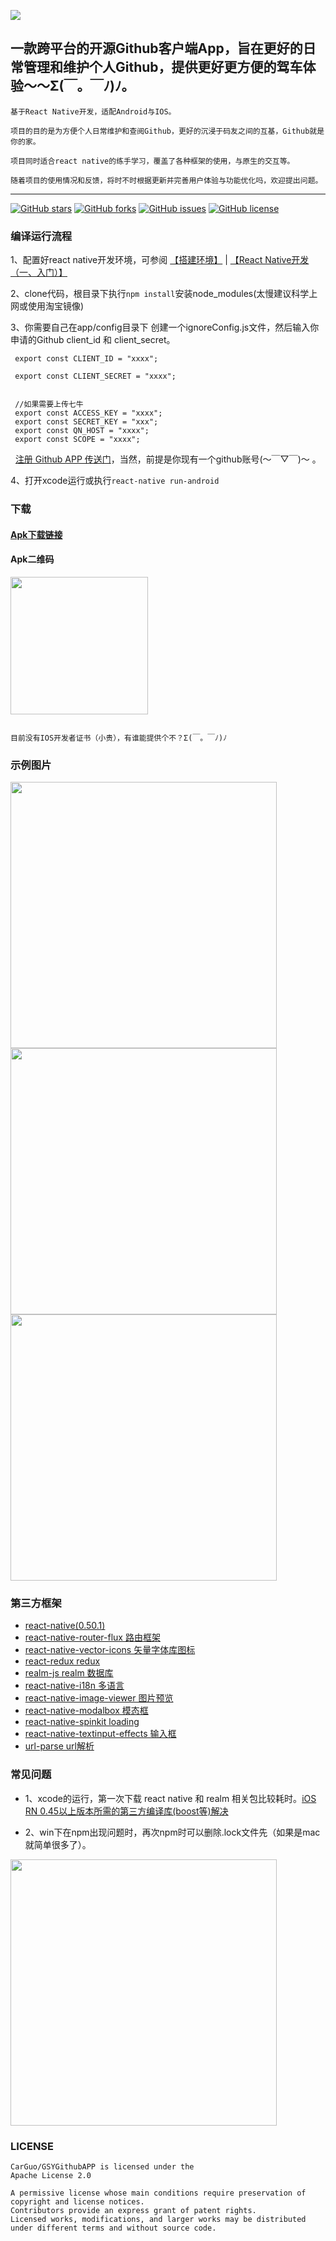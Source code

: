 ![](https://github.com/CarGuo/GSYGithubApp/blob/master/logo.png)

## 一款跨平台的开源Github客户端App，旨在更好的日常管理和维护个人Github，提供更好更方便的驾车体验～～Σ(￣。￣ﾉ)ﾉ。
```
基于React Native开发，适配Android与IOS。

项目的目的是为方便个人日常维护和查阅Github，更好的沉浸于码友之间的互基，Github就是你的家。

项目同时适合react native的练手学习，覆盖了各种框架的使用，与原生的交互等。

随着项目的使用情况和反馈，将时不时根据更新并完善用户体验与功能优化吗，欢迎提出问题。
```
-----

[![GitHub stars](https://img.shields.io/github/stars/CarGuo/GSYGithubAPP.svg)](https://github.com/CarGuo/GSYGithubAPP/stargazers)
[![GitHub forks](https://img.shields.io/github/forks/CarGuo/GSYGithubAPP.svg)](https://github.com/CarGuo/GSYGithubAPP/network)
[![GitHub issues](https://img.shields.io/github/issues/CarGuo/GSYGithubAPP.svg)](https://github.com/CarGuo/GSYGithubAPP/issues)
[![GitHub license](https://img.shields.io/github/license/CarGuo/GSYGithubAPP.svg)](https://github.com/CarGuo/GSYGithubAPP/blob/master/LICENSE)

### 编译运行流程

1、配置好react native开发环境，可参阅 [【搭建环境】](http://reactnative.cn/docs/0.51/getting-started.html) | [【React Native开发（一、入门）】](http://www.jianshu.com/p/97692b1c451d)

2、clone代码，根目录下执行`npm install`安装node_modules(太慢建议科学上网或使用淘宝镜像)

3、你需要自己在app/config目录下 创建一个ignoreConfig.js文件，然后输入你申请的Github client_id 和 client_secret。

     export const CLIENT_ID = "xxxx";
 
     export const CLIENT_SECRET = "xxxx";


     //如果需要上传七牛
     export const ACCESS_KEY = "xxxx";
     export const SECRET_KEY = "xxx";
     export const QN_HOST = "xxxx";
     export const SCOPE = "xxxx";
     
   [      注册 Github APP 传送门](https://github.com/settings/applications/new)，当然，前提是你现有一个github账号(～￣▽￣)～ 。

4、打开xcode运行或执行`react-native run-android`


### 下载

#### [Apk下载链接](https://www.pgyer.com/GSYGithubApp)

#### Apk二维码

<img src="https://github.com/CarGuo/GSYGithubApp/blob/master/download.png" width="220px"/>

```

目前没有IOS开发者证书（小贵），有谁能提供个不？Σ(￣。￣ﾉ)ﾉ

```


### 示例图片

<img src="https://github.com/CarGuo/GSYGithubApp/blob/master/1.jpg" width="426px"/>

<img src="https://github.com/CarGuo/GSYGithubApp/blob/master/2.jpg" width="426px"/>

<img src="https://github.com/CarGuo/GSYGithubApp/blob/master/3.jpg" width="426px"/>


### 第三方框架

* [react-native(0.50.1)](http://reactnative.cn/docs/0.51/getting-started.html)
* [react-native-router-flux 路由框架](https://github.com/aksonov/react-native-router-flux)
* [react-native-vector-icons 矢量字体库图标 ](https://github.com/oblador/react-native-vector-icons)
* [react-redux redux](https://github.com/reactjs/react-redux)
* [realm-js realm 数据库](https://github.com/realm/realm-js)
* [react-native-i18n 多语言](https://github.com/AlexanderZaytsev/react-native-i18n)
* [react-native-image-viewer 图片预览](https://github.com/ascoders/react-native-image-viewer)
* [react-native-modalbox 模态框](https://github.com/maxs15/react-native-modalbox)
* [react-native-spinkit loading](https://github.com/maxs15/react-native-spinkit)
* [react-native-textinput-effects 输入框](https://github.com/halilb/react-native-textinput-effects)
* [url-parse url解析](https://github.com/unshiftio/url-parse)

### 常见问题

* 1、xcode的运行，第一次下载 react native 和 realm 相关包比较耗时。[iOS RN 0.45以上版本所需的第三方编译库(boost等)解决](http://reactnative.cn/post/4301)

* 2、win下在npm出现问题时，再次npm时可以删除.lock文件先（如果是mac就简单很多了）。


<img src="https://github.com/CarGuo/GSYGithubApp/blob/master/thanks.jpg" width="426px"/>

### LICENSE
```
CarGuo/GSYGithubAPP is licensed under the
Apache License 2.0

A permissive license whose main conditions require preservation of copyright and license notices. 
Contributors provide an express grant of patent rights. 
Licensed works, modifications, and larger works may be distributed under different terms and without source code.
```
